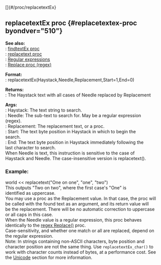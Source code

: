 []{#/proc/replacetextEx}    
## replacetextEx proc {#replacetextex-proc byondver="510"}    
**See also:**    
:   [findtextEx proc](ref/proc/findtextEx)    
:   [replacetext proc](ref/proc/replacetext)    
:   [Regular expressions](ref/%7Bnotes%7D/regex)    
:   [Replace proc (regex)](ref/regex/proc/Replace)    
<!-- -->    
**Format:**    
:   replacetextEx(Haystack,Needle,Replacement,Start=1,End=0)    
<!-- -->    
**Returns:**    
:   The Haystack text with all cases of Needle replaced by Replacement    
<!-- -->    
**Args:**    
:   Haystack: The text string to search.    
:   Needle: The sub-text to search for. May be a regular expression    
    (regex).    
:   Replacement: The replacement text, or a proc.    
:   Start: The text byte position in Haystack in which to begin the    
    search.    
:   End: The text byte position in Haystack immediately following the    
    last character to search.    
When Needle is text, this instruction is sensitive to the case of    
Haystack and Needle. The case-insensitive version is replacetext().    
### Example:    
world \<\< replacetext(\"One on one\", \"one\", \"two\")    
This outputs \"Two on two\", where the first case\'s \"One\" is    
identified as uppercase.    
You may use a proc as the Replacement value. In that case, the proc will    
be called with the found text as an argument, and its return value will    
be the replacement. There will be no automatic correction to uppercase    
or all caps in this case.    
When the Needle value is a regular expression, this proc behaves    
identically to the [regex Replace()](ref/regex/proc/Replace) proc.    
Case-sensitivity, and whether one match or all are replaced, depend on    
the regular expression.    
Note: In strings containing non-ASCII characters, byte position and    
character position are not the same thing. Use `replacetextEx_char()` to    
work with character counts instead of bytes, at a performance cost. See    
the [Unicode](ref/%7Bnotes%7D/Unicode) section for more information.  